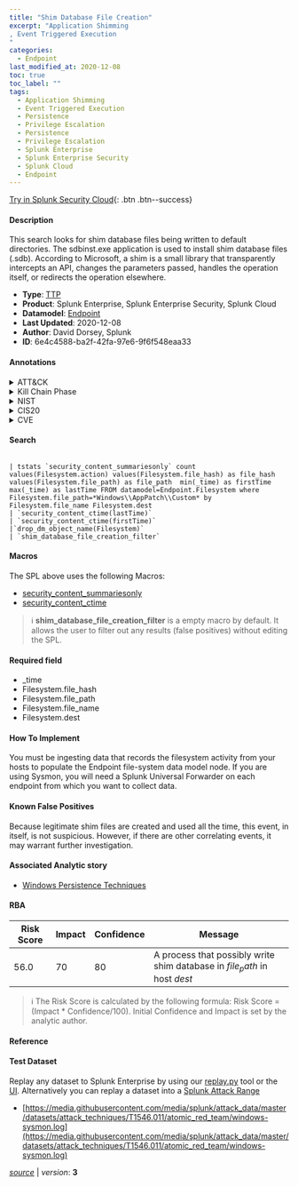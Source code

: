 ```yaml
---
title: "Shim Database File Creation"
excerpt: "Application Shimming
, Event Triggered Execution
"
categories:
  - Endpoint
last_modified_at: 2020-12-08
toc: true
toc_label: ""
tags:
  - Application Shimming
  - Event Triggered Execution
  - Persistence
  - Privilege Escalation
  - Persistence
  - Privilege Escalation
  - Splunk Enterprise
  - Splunk Enterprise Security
  - Splunk Cloud
  - Endpoint
---
```




[Try in Splunk Security Cloud](https://www.splunk.com/en_us/products/cyber-security.html){: .btn .btn--success}

#### Description

This search looks for shim database files being written to default directories. The sdbinst.exe application is used to install shim database files (.sdb). According to Microsoft, a shim is a small library that transparently intercepts an API, changes the parameters passed, handles the operation itself, or redirects the operation elsewhere.

- **Type**: [TTP](https://github.com/splunk/security_content/wiki/Detection-Analytic-Types)
- **Product**: Splunk Enterprise, Splunk Enterprise Security, Splunk Cloud
- **Datamodel**: [Endpoint](https://docs.splunk.com/Documentation/CIM/latest/User/Endpoint)
- **Last Updated**: 2020-12-08
- **Author**: David Dorsey, Splunk
- **ID**: 6e4c4588-ba2f-42fa-97e6-9f6f548eaa33


#### Annotations

<details>
  <summary>ATT&CK</summary>

<div markdown="1">


| ID             | Technique        |  Tactic             |
| -------------- | ---------------- |-------------------- |
| [T1546.011](https://attack.mitre.org/techniques/T1546/011/) | Application Shimming | Persistence, Privilege Escalation |

| [T1546](https://attack.mitre.org/techniques/T1546/) | Event Triggered Execution | Persistence, Privilege Escalation |

</div>
</details>


<details>
  <summary>Kill Chain Phase</summary>

<div markdown="1">

* Actions on Objectives


</div>
</details>


<details>
  <summary>NIST</summary>

<div markdown="1">

* DE.CM



</div>
</details>

<details>
  <summary>CIS20</summary>

<div markdown="1">

* CIS 8



</div>
</details>

<details>
  <summary>CVE</summary>

<div markdown="1">


</div>
</details>

#### Search 

```

| tstats `security_content_summariesonly` count values(Filesystem.action) values(Filesystem.file_hash) as file_hash values(Filesystem.file_path) as file_path  min(_time) as firstTime max(_time) as lastTime FROM datamodel=Endpoint.Filesystem where Filesystem.file_path=*Windows\\AppPatch\\Custom* by Filesystem.file_name Filesystem.dest 
| `security_content_ctime(lastTime)` 
| `security_content_ctime(firstTime)` 
|`drop_dm_object_name(Filesystem)` 
| `shim_database_file_creation_filter`
```

#### Macros
The SPL above uses the following Macros:
* [security_content_summariesonly](https://github.com/splunk/security_content/blob/develop/macros/security_content_summariesonly.yml)
* [security_content_ctime](https://github.com/splunk/security_content/blob/develop/macros/security_content_ctime.yml)

> :information_source:
> **shim_database_file_creation_filter** is a empty macro by default. It allows the user to filter out any results (false positives) without editing the SPL.

#### Required field
* _time
* Filesystem.file_hash
* Filesystem.file_path
* Filesystem.file_name
* Filesystem.dest


#### How To Implement
You must be ingesting data that records the filesystem activity from your hosts to populate the Endpoint file-system data model node. If you are using Sysmon, you will need a Splunk Universal Forwarder on each endpoint from which you want to collect data.

#### Known False Positives
Because legitimate shim files are created and used all the time, this event, in itself, is not suspicious. However, if there are other correlating events, it may warrant further investigation.

#### Associated Analytic story
* [Windows Persistence Techniques](/stories/windows_persistence_techniques)




#### RBA

| Risk Score  | Impact      | Confidence   | Message      |
| ----------- | ----------- |--------------|--------------|
| 56.0 | 70 | 80 | A process that possibly write shim database in $file_path$ in host $dest$ |


> :information_source:
> The Risk Score is calculated by the following formula: Risk Score = (Impact * Confidence/100). Initial Confidence and Impact is set by the analytic author. 

#### Reference


#### Test Dataset
Replay any dataset to Splunk Enterprise by using our [replay.py](https://github.com/splunk/attack_data#using-replaypy) tool or the [UI](https://github.com/splunk/attack_data#using-ui).
Alternatively you can replay a dataset into a [Splunk Attack Range](https://github.com/splunk/attack_range#replay-dumps-into-attack-range-splunk-server)


* [https://media.githubusercontent.com/media/splunk/attack_data/master/datasets/attack_techniques/T1546.011/atomic_red_team/windows-sysmon.log](https://media.githubusercontent.com/media/splunk/attack_data/master/datasets/attack_techniques/T1546.011/atomic_red_team/windows-sysmon.log)



[*source*](https://github.com/splunk/security_content/tree/develop/detections/endpoint/shim_database_file_creation.yml) \| *version*: **3**